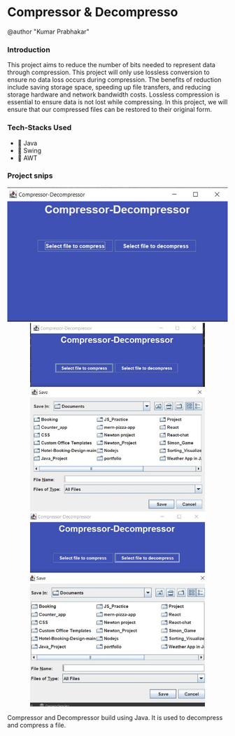 # Compressor & Decompresso
@author "Kumar Prabhakar"

### Introduction 
This project aims to reduce the number of bits needed to represent data through compression. This project will only use lossless conversion to ensure no data loss occurs during compression. The benefits of reduction include saving storage space, speeding up file transfers, and reducing storage hardware and network bandwidth costs. Lossless compression is essential to ensure data is not lost while compressing. In this project, we will ensure that our compressed files can be restored to their original form.

### Tech-Stacks Used
- :red_circle: Java
- :red_circle: Swing
- :red_circle: AWT

### Project snips

<div align="center">
  <img src="https://github.com/KUMAR-PRABHAKAR/compressor-decompressor/blob/main/Compressor%20Decompressor/Image/UI.JPG">
</div>

<div align="center">
  <img src="https://github.com/prazivi/Compressor_Decompressor/blob/master/Image/comp.JPG" alt="Image 1" width="400" style="display:inline-block;">
  <img src="https://github.com/prazivi/Compressor_Decompressor/blob/master/Image/decomp.JPG" alt="Image 2" width="400" style="display:inline-block;">
</div>
 
Compressor and Decompressor build using Java. It is used to decompress and compress a file.
